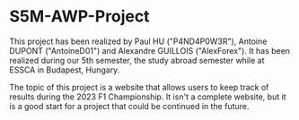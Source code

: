 # S5M-AWP-Project

This project has been realized by Paul HU ("P4ND4P0W3R"), Antoine DUPONT ("AntoineD01") and Alexandre GUILLOIS ("AlexForex").
It has been realized during our 5th semester, the study abroad semester while at ESSCA in Budapest, Hungary.

The topic of this project is a website that allows users to keep track of results during the 2023 F1 Championship. It isn't a complete website, but it is a good start for a project that could be continued in the future.